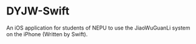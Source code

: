 # DYJW-Swift
An iOS application for students of NEPU to use the JiaoWuGuanLi system on the iPhone (Written by Swift).
